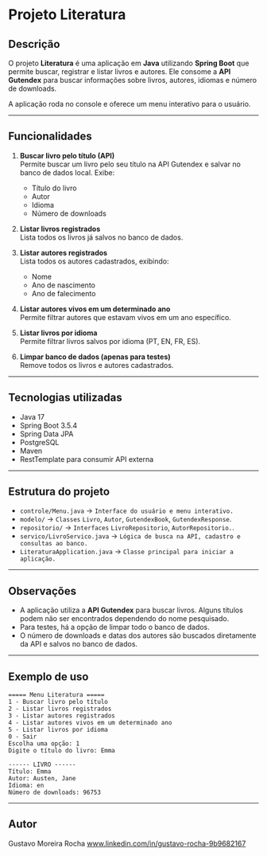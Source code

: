 # Projeto Literatura

## Descrição
O projeto **Literatura** é uma aplicação em **Java** utilizando **Spring Boot** que permite buscar, registrar e listar livros e autores. Ele consome a **API Gutendex** para buscar informações sobre livros, autores, idiomas e número de downloads.  

A aplicação roda no console e oferece um menu interativo para o usuário.

---

## Funcionalidades

1. **Buscar livro pelo título (API)**  
   Permite buscar um livro pelo seu título na API Gutendex e salvar no banco de dados local. Exibe:
   - Título do livro
   - Autor
   - Idioma
   - Número de downloads

2. **Listar livros registrados**  
   Lista todos os livros já salvos no banco de dados.

3. **Listar autores registrados**  
   Lista todos os autores cadastrados, exibindo:
   - Nome
   - Ano de nascimento
   - Ano de falecimento

4. **Listar autores vivos em um determinado ano**  
   Permite filtrar autores que estavam vivos em um ano específico.

5. **Listar livros por idioma**  
   Permite filtrar livros salvos por idioma (PT, EN, FR, ES).

6. **Limpar banco de dados (apenas para testes)**  
   Remove todos os livros e autores cadastrados.

---

## Tecnologias utilizadas

- Java 17
- Spring Boot 3.5.4
- Spring Data JPA
- PostgreSQL
- Maven
- RestTemplate para consumir API externa

---
## Estrutura do projeto

- `controle/Menu.java` → `Interface do usuário e menu interativo.`
- `modelo/` → `Classes` `Livro`, `Autor`, `GutendexBook`, `GutendexResponse`.
- `repositorio/` → `Interfaces` `LivroRepositorio`, `AutorRepositorio.`.
- `servico/LivroServico.java` → `Lógica de busca na API, cadastro e consultas ao banco.`
- `LiteraturaApplication.java` → `Classe principal para iniciar a aplicação.`

---

## Observações

- A aplicação utiliza a **API Gutendex** para buscar livros. Alguns títulos podem não ser encontrados dependendo do nome pesquisado.
- Para testes, há a opção de limpar todo o banco de dados.
- O número de downloads e datas dos autores são buscados diretamente da API e salvos no banco de dados.

---

## Exemplo de uso

````
===== Menu Literatura =====
1 - Buscar livro pelo título
2 - Listar livros registrados
3 - Listar autores registrados
4 - Listar autores vivos em um determinado ano
5 - Listar livros por idioma
0 - Sair
Escolha uma opção: 1
Digite o título do livro: Emma

------ LIVRO ------
Título: Emma
Autor: Austen, Jane
Idioma: en
Número de downloads: 96753
````
---

## Autor
Gustavo Moreira Rocha
www.linkedin.com/in/gustavo-rocha-9b9682167

